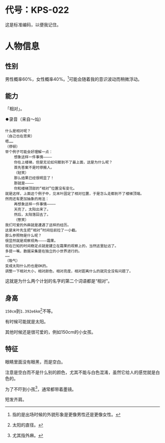 # 代号：KPS-022

这是标准编码，以便我记住。

# 人物信息

## 性别

男性概率60%，女性概率40%。[^1]可能会随着我的意识波动而稍微浮动。

[^1]:指的是出场时候的外貌形象是更像男性还是更像女性。

## 能力

「相对」。

⏺️录音（来自～灿）
```
什么是相对呢？
（自己也在思索）
嗯……
（停顿）
举个例子可能会好理解一点：
	想象这样一件事情————
	你在上楼梯，但是无论如何都到不了最上面，这是为什么呢？
	首先答案不是时停搬人。
	（轻笑）
	那么结果已经很明显了！
	那就是————
	你和楼梯顶部的“相对”位置没有变化。
就是这样，上面这个例子中，见末叶固定了相对位置，于是怎么走都到不了楼梯顶端。
然而还有更加抽象的用法：
	再想象这样一件事情————
	天亮了，太阳出来了。
	然后，太阳落回去了。
	（憋笑）
我们可爱的外麻就是遭遇了这样的经历。
这是末叶先生把“相对”时间往前拉了一小截。
那么参照物是什么呢？
很显然就是观察视角————霜果。
现在已知的时间稳定点就是建立在霜果的观察上的，当然这里扯远了。
多提一嘴，数据采集是在独立的小世界进行的。
……
（吸气）
变成太阳什么的也是OK的。
调整一下相对大小，相对颜色，相对亮度，相对距离什么的就完全没有问题了。
```

这就是为什么两个计划的名字的第二个词语都是“相对”。

## 身高

`150cm`到`1.392e6km`[^2]不等。

有时候可能就是太阳。

其他时候还是很可爱的，例如150cm的小女孩。

[^2]:太阳的直径。

## 特征

眼睛里面没有眼黑，而是空白。

注意是空白而不是什么别的颜色，尤其不能与白色混淆，虽然它给人的感觉就是白色的。

为了不吓到小孩[^3]，通常都带着墨镜。

短发齐肩。

[^3]:尤其指外麻。